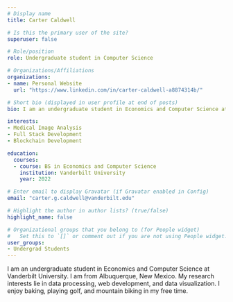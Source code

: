 ```yaml
---
# Display name
title: Carter Caldwell

# Is this the primary user of the site?
superuser: false

# Role/position
role: Undergraduate student in Computer Science 

# Organizations/Affiliations
organizations:
- name: Personal Website
  url: "https://www.linkedin.com/in/carter-caldwell-a8874314b/"

# Short bio (displayed in user profile at end of posts)
bio: I am an undergraduate student in Economics and Computer Science at Vanderbilt University

interests:
- Medical Image Analysis
- Full Stack Development
- Blockchain Development

education:
  courses:
  - course: BS in Economics and Computer Science
    institution: Vanderbilt University
    year: 2022

# Enter email to display Gravatar (if Gravatar enabled in Config)
email: "carter.g.caldwell@vanderbilt.edu"

# Highlight the author in author lists? (true/false)
highlight_name: false

# Organizational groups that you belong to (for People widget)
#   Set this to `[]` or comment out if you are not using People widget.
user_groups:
- Undergrad Students
---
```


I am an undergraduate student in Economics and Computer Science at Vanderbilt University. I am from Albuquerque, New Mexico. My research interests lie in data processing, web development, and data visualization. I enjoy baking, playing golf, and mountain biking in my free time. 
